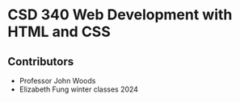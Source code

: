 # CSD 340 Web Development with HTML and CSS
## Contributors
* Professor John Woods
* Elizabeth Fung
winter classes 2024
